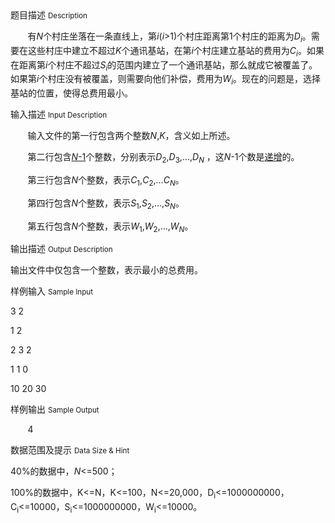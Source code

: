 <div class="panel panel-default">
<div class="area-title">
<span>
题目描述
<small>Description</small>
</span></div>
<div class="panel-body">

<p>       有<em>N</em>个村庄坐落在一条直线上，第<em>i</em>(<em>i</em>&gt;1)个村庄距离第1个村庄的距离为<em>D<sub>i</sub></em>。需要在这些村庄中建立不超过<em>K</em>个通讯基站，在第<em>i</em>个村庄建立基站的费用为<em>C<sub>i</sub></em>。如果在距离第<em>i</em>个村庄不超过<em>S<sub>i</sub></em>的范围内建立了一个通讯基站，那么就成它被覆盖了。如果第<em>i</em>个村庄没有被覆盖，则需要向他们补偿，费用为<em>W<sub>i</sub></em>。现在的问题是，选择基站的位置，使得总费用最小。</p>

</div>
</div>

<div class="panel panel-default">
<div class="area-title">
<span>
输入描述
<small>Input Description</small>
</span></div>
<div class="panel-body">
<p>       输入文件的第一行包含两个整数<em>N</em>,<em>K</em>，含义如上所述。</p>
<p>       第二行包含<em><span style="text-decoration: underline;">N</span></em><span style="text-decoration: underline;">-1</span>个整数，分别表示<em>D</em><sub>2</sub>,<em>D</em><sub>3</sub>,…,<em>D<sub>N</sub></em> ，这<em>N</em>-1个数是<span style="text-decoration: underline;">递增</span>的。</p>
<p>       第三行包含<em>N</em>个整数，表示<em>C</em><sub>1</sub>,<em>C</em><sub>2</sub>,…<em>C<sub>N</sub></em>。</p>
<p>       第四行包含<em>N</em>个整数，表示<em>S</em><sub>1</sub>,<em>S</em><sub>2</sub>,…,<em>S<sub>N</sub></em>。</p>
<p>       第五行包含<em>N</em>个整数，表示<em>W</em><sub>1</sub>,<em>W</em><sub>2</sub>,…,<em>W<sub>N</sub></em>。</p>

</div>
</div>
<div  class="panel panel-default">
<div class="area-title">
<span>
输出描述
<small>Output Description</small>
</span></div>
<div class="panel-body">

<p>输出文件中仅包含一个整数，表示最小的总费用。</p>

</div>
</div>


<div class="panel panel-default">
<div class="area-title">
<span>
样例输入
<small>Sample Input</small>
</span></div>
<div class="panel-body">
<p>3 2</p>
<p>1 2</p>
<p>2 3 2</p>
<p>1 1 0</p>
<p>10 20 30</p>

</div>
</div>

<div class="panel panel-default">
<div class="area-title">
<span>
样例输出
<small>Sample Output</small>
</span></div>
<div class="panel-body">
<p>       4</p>

</div>
</div>

<div class="panel panel-default">
<div class="area-title">
<span>
数据范围及提示
<small>Data Size & Hint</small>
</span></div>
<div class="panel-body">
<p>40%的数据中，<em>N</em>&lt;=500；</p>
<p>100%的数据中，K&lt;=N，K&lt;=100，N&lt;=20,000，D<sub>i</sub>&lt;=1000000000，C<sub>i</sub>&lt;=10000，S<sub>i</sub>&lt;=1000000000，W<sub>i</sub>&lt;=10000。</p>
</div>
</div>